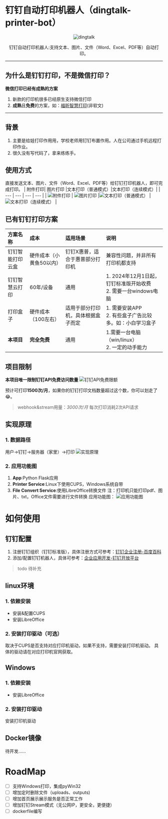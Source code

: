# 钉钉自动打印机器人（dingtalk-printer-bot）
<div align="center">

![dingtalk](doc/images/dingtalkxprinter.png)

<p>钉钉自动打印机器人:支持文本、图片、文件（Word、Excel、PDF等）自动打印。</p>
</div>

---

## 为什么是钉钉打印，不是微信打印？
**微信打印已经有成熟的方案**
1. 新款的打印机很多已经原生支持微信打印
2. **成熟**且**免费**的方案，如：[福昕智慧打印](https://www.foxitcloud.cn/print/)(非软文)

---

## 背景
1. 主要是给娃打印作用用，学校老师用钉钉布置作用。人在公司通过手机远程打印作业。
2. 很久没有写代码了，拿来练练手。

## 使用方式
直接发送文本、图片、文件（Word、Excel、PDF等）给钉钉打印机器人，即可完成打印。
| 附件打印| 图片打印 |文本打印（普通模式）|文本打印（连续模式）|
| --- | --- | --- | --- |
| ![附件打印](doc/images/print_file.jpg) | ![图片打印](doc/images/print_picture.jpg)  |![文本打印（普通模式）](doc/images/print_txt.jpg) |![文本打印（连续模式）](doc/images/print_txt2.jpg) |


## 已有钉钉打印方案

|方案名称|成本|适用场景|说明|
|:---|:---|:---|:---|
|钉钉智能打印云盒|硬件成本（小黄鱼50以内）|钉钉X惠普，适合于惠普部分打印机|兼容性问题，并非所有打印机都支持|
|钉钉智慧云打印|60年/设备|通用|1. 2024年12月1日起，钉钉标准版开始收费<br/>2. 需要一台windows电脑|
|打印盒子|硬件成本（100左右）|适用于部分打印机，具体根据盒子而定|1. 需要安装APP<br/>2. 有些盒子广告比较多。如：小白学习盒子|
|**本项目**|**完全免费**|通用|1.需要一台电脑（win/linux）<br/>2. 一定的动手能力|




## 项目限制
**本项目唯一限制钉钉API免费访问数量**
![钉钉API免费限额](doc/images/dingding_price.png)

预计可打印**1500次/月**，如果你的钉钉打印文档数量超过这个数，你可以划走了 :joy:。
> webhook&stream用量：*3000次/月*
> 每次打印消耗2次API请求

## 实现原理
### 1. 数据路径
用户->钉钉->服务器（家里）->打印
![实现原理](doc/images/printer_bot_workflow.drawio.png)

### 2. 应用功能图
1. **App**:Python Flask应用
2. **Printer Service**:Linux下使用CUPS，Windows系统自带
3. **File Convert Service**:使用LibreOffice转换文件
注：打印机只能打印pdf、图片、txt，Office文件需要进行文件转换
应用功能图：
![应用功能图](doc/images/printer_bot_function.drawio.png)

# 如何使用
## 钉钉配置
1. 注册钉钉组织（钉钉标准版），具体注册方式可参考：[钉钉企业注册-百度百科](https://jingyan.baidu.com/article/6fb756ec80c40f241858fb1b.html)
2. 添加/配置钉钉机器人，具体可参考：[企业应用开发-钉钉开放平台](https://open.dingtalk.com/document/orgapp/learning-map)

> todo 待补充

## linux环境
### 1. 依赖安装
- 安装&配置CUPS
- 安装LibreOffice

### 2. 安装打印驱动（可选）
取决于CUPS是否支持对应打印机驱动，如果不支持，需要安装打印机驱动。
具体的驱动请在对应打印机官网获取。



## Windows
### 1. 依赖安装
- 安装LibreOffice

### 2. 安装打印驱动
安装打印机驱动

## Docker镜像
待开发……



# RoadMap
- [ ] 支持Windows打印，集成pyWin32
- [ ] 增加定时删除文件（uploads、outputs)
- [ ] 增加首页展示展示服务是否正常工作
- [ ] 增加钉钉Stream模式（无公网IP，更安全，更便捷）
- [ ] dockerfile编写
